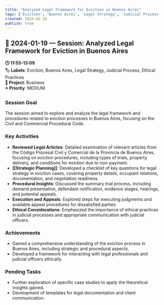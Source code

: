 ```yaml
---
title: "Analyzed Legal Framework for Eviction in Buenos Aires"
tags: ['Eviction', 'Buenos Aires', 'Legal Strategy', 'Judicial Process', 'Ethical Practices']
created: 2024-01-19
publish: true
---
```


## 📅 2024-01-19 — Session: Analyzed Legal Framework for Eviction in Buenos Aires

**🕒 11:55–13:09**  
**🏷️ Labels**: Eviction, Buenos Aires, Legal Strategy, Judicial Process, Ethical Practices  
**📂 Project**: Business  
**⭐ Priority**: MEDIUM  


### Session Goal
The session aimed to explore and analyze the legal framework and procedures related to eviction processes in Buenos Aires, focusing on the Civil and Commercial Procedural Code.

### Key Activities
- **Reviewed Legal Articles**: Detailed examination of relevant articles from the Código Procesal Civil y Comercial de la Provincia de Buenos Aires, focusing on eviction procedures, including types of trials, property delivery, and conditions for eviction due to non-payment.
- **[[Strategic Planning]]**: Developed a checklist of key questions for legal strategy in eviction cases, covering property details, occupant relations, documentation, and negotiation readiness.
- **Procedural Insights**: Discussed the summary trial process, including demand presentation, defendant notification, evidence stages, hearings, and potential appeals.
- **Execution and Appeals**: Explored steps for executing judgments and available appeal procedures for dissatisfied parties.
- **Ethical Considerations**: Emphasized the importance of ethical practices in judicial processes and appropriate communication with judicial officers.

### Achievements
- Gained a comprehensive understanding of the eviction process in Buenos Aires, including strategic and procedural aspects.
- Developed a framework for interacting with legal professionals and judicial officers ethically.

### Pending Tasks
- Further exploration of specific case studies to apply the theoretical insights gained.
- Development of templates for legal documentation and client communication.
